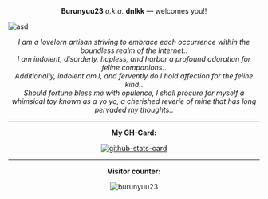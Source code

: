 <div align="center">
  <div><b>Burunyuu23</b> <em>a.k.a.</em> <b>dnlkk</b> &mdash; welcomes you!! </div>  
</div>


  ![asd](https://sun9-7.userapi.com/impg/gu8pi-ZELNdY2I7tfqaxo3JDHUPn6XafGf9hhw/mSXdTejf4is.jpg?size=960x384&quality=95&crop=0,176,1280,512&sign=f308a41e7ae4e03c74f4956afbeaadc7&c_uniq_tag=a5PqlnK6mgbWtV_97f9MSemHUzZIbKOxk-N2WyHLrdQ)

<div align="center">
  <div><em>I am a lovelorn artisan striving to embrace each occurrence within the boundless realm of the Internet.</em>. </div>  
  <div><em>I am indolent, disorderly, hapless, and harbor a profound adoration for feline companions.</em>. </div>  
  <div><em>Additionally, indolent am I, and fervently do I hold affection for the feline kind.</em>. </div>  
  <div><em>Should fortune bless me with opulence, I shall procure for myself a whimsical toy known as a yo yo, a cherished reverie of mine that has long pervaded my thoughts.</em>.</div>  
</div>

<hr/>

<div align="center">
  <div align="center">
    
**My GH-Card:**

[![github-stats-card](https://kasroudra-stats-card.onrender.com/lang?user=burunyuu23&theme=dark&sort=desc&color=56a486&bgcolor=222225&hcolor=33e698&minimum=0.01&max_lang=8&exclude_repo=MobiusStrip,TheRepaintingGame)](https://github.com/KasRoudra/github-stats-card)

  </div>
<hr/>
  <div align="center">
    
  **Visitor counter:**
  
  ![burunyuu23](https://count.getloli.com/get/@burunyuu23?theme=rule34)
  </div>

</div>
